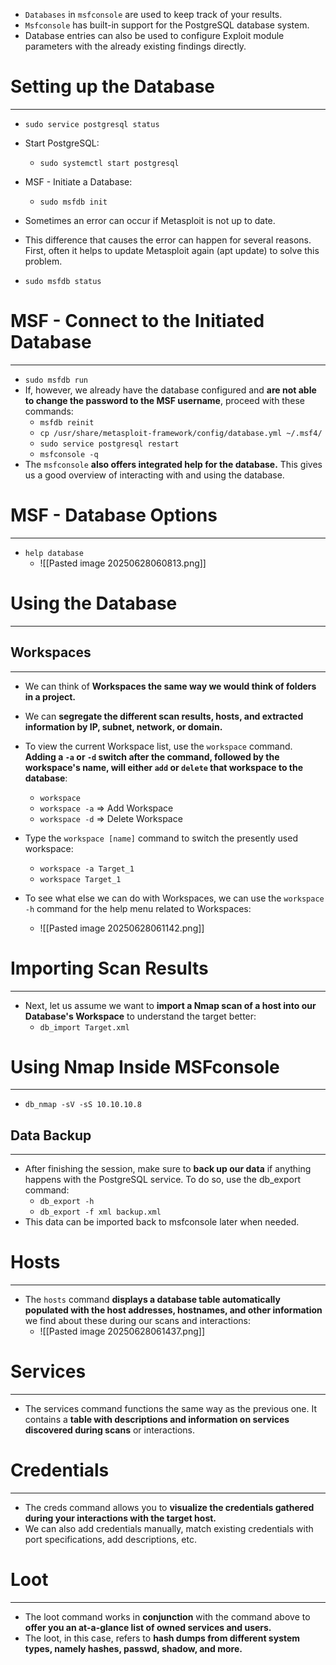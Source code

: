 - `Databases` in `msfconsole` are used to keep track of your results.
- `Msfconsole` has built-in support for the PostgreSQL database system. 
- Database entries can also be used to configure Exploit module parameters with the already existing findings directly.

# Setting up the Database
---
- `sudo service postgresql status`
- Start PostgreSQL:
	- `sudo systemctl start postgresql`
- MSF - Initiate a Database: 
	- `sudo msfdb init`
- Sometimes an error can occur if Metasploit is not up to date. 
- This difference that causes the error can happen for several reasons. First, often it helps to update Metasploit again (apt update) to solve this problem. 

- `sudo msfdb status`

# MSF - Connect to the Initiated Database
---
- `sudo msfdb run`
- If, however, we already have the database configured and **are not able to change the password to the MSF username**, proceed with these commands:
	- `msfdb reinit`
	- `cp /usr/share/metasploit-framework/config/database.yml ~/.msf4/`
	- `sudo service postgresql restart`
	- `msfconsole -q`
- The `msfconsole` **also offers integrated help for the database.** This gives us a good overview of interacting with and using the database.

# MSF - Database Options
---
- `help database`
	- ![[Pasted image 20250628060813.png]]

# Using the Database
---
## Workspaces
---
- We can think of **Workspaces the same way we would think of folders in a project.**
- We can **segregate the different scan results, hosts, and extracted information by IP, subnet, network, or domain.**
  
- To view the current Workspace list, use the `workspace` command. **Adding a `-a` or `-d` switch after the command, followed by the workspace's name, will either `add` or `delete` that workspace to the database**:
	- `workspace`
	- `workspace -a` => Add Workspace
	- `workspace -d` => Delete Workspace
- Type the `workspace [name]` command to switch the presently used workspace:
	- `workspace -a Target_1`
	- `workspace Target_1`
	  
- To see what else we can do with Workspaces, we can use the `workspace -h` command for the help menu related to Workspaces:
	- ![[Pasted image 20250628061142.png]]

# Importing Scan Results
---
- Next, let us assume we want to **import a Nmap scan of a host into our Database's Workspace** to understand the target better:
	- `db_import Target.xml`

# Using Nmap Inside MSFconsole
---
- `db_nmap -sV -sS 10.10.10.8`

## Data Backup
---
- After finishing the session, make sure to **back up our data** if anything happens with the PostgreSQL service. To do so, use the db_export command:
	- `db_export -h`
	- `db_export -f xml backup.xml`
- This data can be imported back to msfconsole later when needed.

# Hosts
---
- The `hosts` command **displays a database table automatically populated with the host addresses, hostnames, and other information** we find about these during our scans and interactions:
	- ![[Pasted image 20250628061437.png]]

# Services
---
- The services command functions the same way as the previous one. It contains a **table with descriptions and information on services discovered during scans** or interactions.

# Credentials
---
- The creds command allows you to **visualize the credentials gathered during your interactions with the target host.** 
- We can also add credentials manually, match existing credentials with port specifications, add descriptions, etc.

# Loot
---
- The loot command works in **conjunction** with the command above to **offer you an at-a-glance list of owned services and users.** 
- The loot, in this case, refers to **hash dumps from different system types, namely hashes, passwd, shadow, and more.**